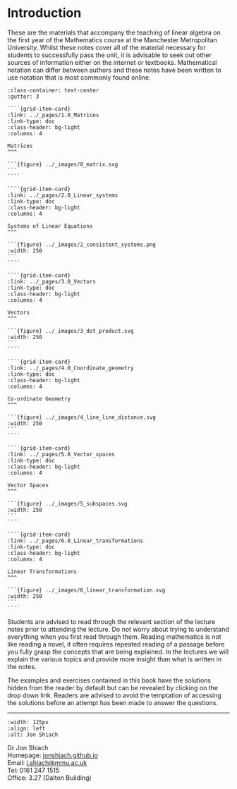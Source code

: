 
# Introduction

These are the materials that accompany the teaching of linear algebra on the first year of the Mathematics course at the Manchester Metropolitan University. Whilst these notes cover all of the material necessary for students to successfully pass the unit, it is advisable to seek out other sources of information either on the internet or textbooks. Mathematical notation can differ between authors and these notes have been written to use notation that is most commonly found online.

`````{grid} 1 1 2 3
:class-container: text-center
:gutter: 3

````{grid-item-card}
:link: ../_pages/1.0_Matrices
:link-type: doc
:class-header: bg-light
:columns: 4

Matrices
^^^

```{figure} ../_images/0_matrix.svg
```
````

````{grid-item-card}
:link: ../_pages/2.0_Linear_systems
:link-type: doc
:class-header: bg-light
:columns: 4

Systems of Linear Equations
^^^

```{figure} ../_images/2_consistent_systems.png
:width: 250
```
````

````{grid-item-card}
:link: ../_pages/3.0_Vectors
:link-type: doc
:class-header: bg-light
:columns: 4

Vectors
^^^

```{figure} ../_images/3_dot_product.svg
:width: 250
```
````

````{grid-item-card}
:link: ../_pages/4.0_Coordinate_geometry
:link-type: doc
:class-header: bg-light
:columns: 4

Co-ordinate Geometry
^^^

```{figure} ../_images/4_line_line_distance.svg
:width: 250
```
````

````{grid-item-card}
:link: ../_pages/5.0_Vector_spaces
:link-type: doc
:class-header: bg-light
:columns: 4

Vector Spaces
^^^

```{figure} ../_images/5_subspaces.svg
:width: 250
```
````

````{grid-item-card}
:link: ../_pages/6.0_Linear_transformations
:link-type: doc
:class-header: bg-light
:columns: 4

Linear Transformations
^^^

```{figure} ../_images/6_linear_transformation.svg
:width: 250
```
````
`````

Students are advised to read through the relevant section of the lecture notes prior to attending the lecture. Do not worry about trying to understand everything when you first read through them. Reading mathematics is not like reading a novel, it often requires repeated reading of a passage before you fully grasp the concepts that are being explained. In the lectures we will explain the various topics and provide more insight than what is written in the notes.

The examples and exercises contained in this book have the solutions hidden from the reader by default but can be revealed by clicking on the drop down link. Readers are advised to avoid the temptation of accessing the solutions before an attempt has been made to answer the questions.

---

```{image} ../_images/jon_Shiach.jpeg
:width: 125px
:align: left
:alt: Jon Shiach
```

Dr Jon Shiach <br>
Homepage: <a href="https://jonshiach.github.io/" target="_blank">jonshiach.github.io</a> <br>
Email: <a href="mailto:j.shiach@mmu.ac.uk">j.shiach@mmu.ac.uk</a> <br>
Tel: 0161 247 1515 <br>
Office: 3.27 (Dalton Building)
